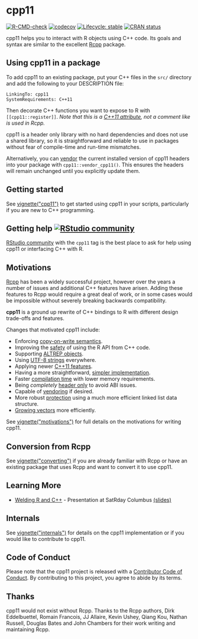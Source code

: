 # cpp11

<!-- badges: start -->
[![R-CMD-check](https://github.com/r-lib/cpp11/workflows/R-CMD-check/badge.svg)](https://github.com/r-lib/cpp11/actions)
[![codecov](https://codecov.io/gh/r-lib/cpp11/branch/master/graph/badge.svg?token=EEWYoCYxQ2)](https://codecov.io/gh/r-lib/cpp11)
[![Lifecycle: stable](https://img.shields.io/badge/lifecycle-stable-brightgreen.svg)](https://lifecycle.r-lib.org/articles/stages.html#stable)
[![CRAN status](https://www.r-pkg.org/badges/version/cpp11)](https://CRAN.R-project.org/package=cpp11)
<!-- badges: end -->

cpp11 helps you to interact with R objects using C++ code.
Its goals and syntax are similar to the excellent [Rcpp](https://cran.r-project.org/package=Rcpp) package.

## Using cpp11 in a package

To add cpp11 to an existing package, put your C++ files in the `src/` directory and add the following to your DESCRIPTION file:

```
LinkingTo: cpp11
SystemRequirements: C++11
```

Then decorate C++ functions you want to expose to R with `[[cpp11::register]]`. 
*Note that this is a [C++11 attribute](https://en.cppreference.com/w/cpp/language/attributes), not a comment like is used in Rcpp.*

cpp11 is a header only library with no hard dependencies and does not use a shared library, so it is straightforward and reliable to use in packages without fear of compile-time and run-time mismatches.

Alternatively, you can [vendor](https://cpp11.r-lib.org/articles/motivations.html#vendoring) the current installed version of cpp11 headers into your package with `cpp11::vendor_cpp11()`.
This ensures the headers will remain unchanged until you explicitly update them.

## Getting started

See [vignette("cpp11")](https://cpp11.r-lib.org/articles/cpp11.html) to get started using cpp11 in your scripts, particularly if you are new to C++ programming.

## Getting help [![RStudio community](https://img.shields.io/badge/community-cpp11-blue?style=social&logo=rstudio&logoColor=75AADB)](https://community.rstudio.com/new-topic?category=Package%20development&tags=cpp11)

[RStudio community](https://community.rstudio.com/new-topic?category=Package%20development&tags=cpp11) with the `cpp11` tag is the best place to ask for help using cpp11 or interfacing C++ with R.

## Motivations

[Rcpp](https://cran.r-project.org/package=Rcpp) has been a widely successful project, however over the years a number of issues and additional C++ features have arisen.
Adding these features to Rcpp would require a great deal of work, or in some cases would be impossible without severely breaking backwards compatibility.

**cpp11** is a ground up rewrite of C++ bindings to R with different design trade-offs and features.

Changes that motivated cpp11 include:

- Enforcing [copy-on-write semantics](https://cpp11.r-lib.org/articles/motivations.html#copy-on-write-semantics).
- Improving the [safety](https://cpp11.r-lib.org/articles/motivations.html#improve-safety) of using the R API from C++ code.
- Supporting [ALTREP objects](https://cpp11.r-lib.org/articles/motivations.html#altrep-support).
- Using [UTF-8 strings](https://cpp11.r-lib.org/articles/motivations.html#utf-8-everywhere) everywhere.
- Applying newer [C++11 features](https://cpp11.r-lib.org/articles/motivations.html#c11-features).
- Having a more straightforward, [simpler implementation](https://cpp11.r-lib.org/articles/motivations.html#simpler-implementation).
- Faster [compilation time](https://cpp11.r-lib.org/articles/motivations.html#compilation-speed) with lower memory requirements.
- Being *completely* [header only](https://cpp11.r-lib.org/articles/motivations.html#header-only) to avoid ABI issues.
- Capable of [vendoring](https://cpp11.r-lib.org/articles/motivations.html#vendoring) if desired.
- More robust [protection](https://cpp11.r-lib.org/articles/motivations.html#protection) using a much more efficient linked list data structure.
- [Growing vectors](https://cpp11.r-lib.org/articles/motivations.html#growing-vectors) more efficiently.

See [vignette("motivations")](https://cpp11.r-lib.org/articles/motivations.html) for full details on the motivations for writing cpp11.

## Conversion from Rcpp

See [vignette("converting")](https://cpp11.r-lib.org/articles/converting.html) if you are already familiar with Rcpp or have an existing package that uses Rcpp and want to convert it to use cpp11.

## Learning More

- [Welding R and C++](https://www.youtube.com/watch?v=_kq0N0FNIjA) - Presentation at SatRday Columbus [(slides)](https://speakerdeck.com/jimhester/cpp11-welding-r-and-c-plus-plus)


## Internals

See [vignette("internals")](https://cpp11.r-lib.org/articles/internals.html) for details on the cpp11 implementation or if you would like to contribute to cpp11.

## Code of Conduct

Please note that the cpp11 project is released with a [Contributor Code of Conduct](https://cpp11.r-lib.org/CODE_OF_CONDUCT.html). By contributing to this project, you agree to abide by its terms.

## Thanks

cpp11 would not exist without Rcpp.
Thanks to the Rcpp authors, Dirk Eddelbuettel, Romain Francois, JJ Allaire, Kevin Ushey, Qiang Kou, Nathan Russell, Douglas Bates and John Chambers for their work writing and maintaining Rcpp.
